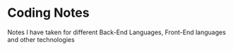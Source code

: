 # Coding Notes
Notes I have taken for different Back-End Languages, Front-End languages and other technologies

